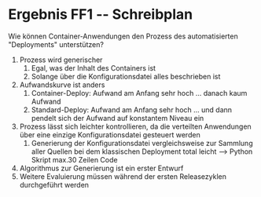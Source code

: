 # Ergebnis FF1 -- Schreibplan

Wie können Container-Anwendungen den Prozess des automatisierten "Deployments" unterstützen?

1. Prozess wird generischer
   1. Egal, was der Inhalt des Containers ist
   2. Solange über die Konfigurationsdatei alles beschrieben ist
2. Aufwandskurve ist anders
   1. Container-Deploy: Aufwand am Anfang sehr hoch ... danach kaum Aufwand
   2. Standard-Deploy: Aufwand am Anfang sehr hoch ... und dann pendelt sich der Aufwand auf konstantem Niveau ein
3. Prozess lässt sich leichter kontrollieren, da die verteilten Anwendungen über eine einzige Konfigurationsdatei gesteuert werden
   1. Generierung der Konfigurationsdatei vergleichsweise zur Sammlung aller Quellen bei dem klassischen Deployment total leicht --> Python Skript max.30 Zeilen Code
4. Algorithmus zur Generierung ist ein erster Entwurf
5. Weitere Evaluierung müssen während der ersten Releasezyklen durchgeführt werden
